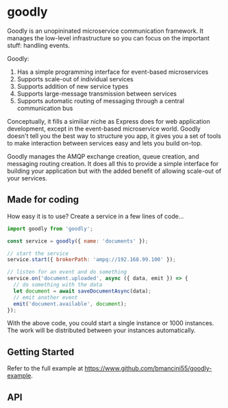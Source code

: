 # goodly

Goodly is an unopininated microservice communication framework. It manages the low-level infrastructure so you can focus on the important stuff: handling events.

Goodly:
1. Has a simple programming interface for event-based microservices
1. Supports scale-out of individual services
1. Supports addition of new service types
1. Supports large-message transmission between services
1. Supports automatic routing of messaging through a central communication bus

Conceptually, it fills a similiar niche as Express does for web application development, except in the event-based microservice world. Goodly doesn't tell you the best way to structure you app, it gives you a set of tools to make interaction between services easy and lets you build on-top.

Goodly manages the AMQP exchange creation, queue creation, and messaging routing creation. It does all this to provide a simple interface for building your application but with the added benefit of allowing scale-out of your services.

## Made for coding

How easy it is to use? Create a service in a few lines of code...

```javascript
import goodly from 'goodly';

const service = goodly({ name: 'documents' });

// start the service
service.start({ brokerPath: 'ampq://192.168.99.100' });

// listen for an event and do something
service.on('document.uploaded', async ({ data, emit }) => {
  // do something with the data
  let document = await saveDocumentAsync(data);
  // emit another event
  emit('document.available', document);
});
```

With the above code, you could start a single instance or 1000 instances. The work will be distributed between your instances automatically.


## Getting Started

Refer to the full example at https://www.github.com/bmancini55/goodly-example.

## API




